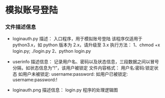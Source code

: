 模拟账号登陆
===

### 文件描述信息
* loginauth.py
    描述：
        入口程序，用于模拟账号登陆
        该程序仅适用于 python3.x，如 python 版本为 2.x，请升级至 3.x
    执行方法：
        1、chmod +x login.py; ./login.py
        2、python login.py

* userinfo
    描述信息：
        记录用户名、密码以及状态信息，三段数据之间以冒号分隔，如状态信息为“!”，该用户被锁定
    文件内容格式：
        用户名:密码:锁定状态
        如用户未被锁定:  username:password:
        如用户已被锁定:  username:password:!


* loginauth.png
    描述信息：
        login.py 程序的处理逻辑图